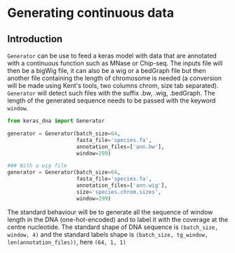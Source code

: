 # Generating continuous data

## Introduction

`Generator` can be use to feed a keras model with data that are annotated with a continuous function such as MNase or Chip-seq. The inputs file will then be a bigWig file, it can also be a wig or a bedGraph file but then another file containing the length of chromosome is needed (a conversion will be made using Kent's tools, two columns chrom, size tab separated). `Generator` will detect such files with the suffix .bw, .wig, .bedGraph. The length of the generated sequence needs to be passed with the keyword `window`.

```python
from keras_dna import Generator

generator = Generator(batch_size=64,
                      fasta_file='species.fa',
                      annotation_files=['ann.bw'],
                      window=299)

### With a wig file
generator = Generator(batch_size=64,
                      fasta_file='species.fa',
                      annotation_files=['ann.wig'],
                      size='species.chrom.sizes',
                      window=299)
```

The standard behaviour will be to generate all the sequence of window length in the DNA (one-hot-encoded) and to label it with the coverage at the centre nucleotide. The standard shape of DNA sequence is `(batch_size, window, 4)` and the standard labels shape is `(batch_size, tg_window, len(annotation_files))`, here `(64, 1, 1)`

## 
